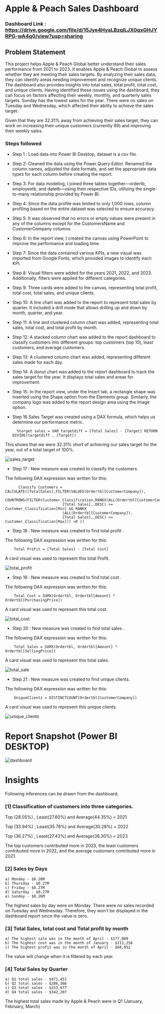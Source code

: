 # Apple & Peach Sales Dashboard

### Dashboard Link : https://drive.google.com/file/d/15Jye4HyaLBzqlLJX0qxGHJYRPG-wA4q0/view?usp=sharing

## Problem Statement

This project helps Apple & Peach Global better understand their sales performance from 2021 to 2023. It enables Apple & Peach Global to assess whether they are meeting their sales targets. By analyzing their sales data, they can identify areas needing improvement and recognize unique clients. The dashboard also provides insights into total sales, total profit, total cost, and unique clients. Having identified these issues using the dashboard, they can focus on factors affecting their weekly, monthly, and quarterly sales targets. Sunday has the lowest sales for the year. There were no sales on Tuesday and Wednesday, which affected their ability to achieve the sales target.

Given that they are 32.31% away from achieving their sales target, they can work on increasing their unique customers (currently 89) and improving their weekly sales.

### Steps followed

- Step 1 : Load data into Power BI Desktop, dataset is a csv file.

- Step 2: Cleaned the data using the Power Query Editor. Renamed the column names, adjusted the date formats, and set the appropriate data types for each column before creating the report.

- Step 3:
  For data modeling, I joined three tables together—ordertb, employeetb, and datetb—using their respective IDs, utilizing the single-to-many relationship provided by Power BI.

- Step 4:
  Since the data profile was limited to only 1,000 rows, column profiling based on the entire dataset was selected to ensure accuracy.

- Step 5:
  It was observed that no errors or empty values were present in any of the columns except for the CustomersName and CustomerCompany columns.

- Step 6:
  In the report view, I created the canvas using PowerPoint to improve the performance and loading time.

- Step 7:
  Since the data contained various KPIs, a new visual was imported from Google Fonts, which provided images to identify each KPI.

- Step 8:
  Visual filters were added for the years 2021, 2022, and 2023. Additionally, filters were applied for different categories.

- Step 9:
  Three cards were added to the canvas, representing total profit, total cost, total sales, and unique clients.

- Step 10:
  A line chart was added to the report to represent total sales by quarter. It included a drill mode that allows drilling up and down by month, quarter, and year.

- Step 11:
  A line and clustered column chart was added, representing total sales, total cost, and total profit by month.

- Step 12:
  A stacked column chart was added to the report dashboard to classify customers into different groups: top customers (top 10), least customers, and average customers.

- Step 13:
  A clustered column chart was added, representing different sales made for each day.

- Step 14:
  A donut chart was added to the report dashboard to track the sales target for the year. It displays total sales and areas for improvement.

- Step 15:
  In the report view, under the Insert tab, a rectangle shape was inserted using the Shape option from the Elements group. Similarly, the company logo was added to the report design area using the Image option.

- Step 16 Sales Target was created using a DAX formula, which helps us determine our performance metric.

        %target sales = VAR targetdiff = [Total Sales] - [Target] RETURN DIVIDE(targetdiff , [Target])

This shows that we were 32.31% short of achieving our sales target for the year, out of a total target of 100%.

![sales_target](https://github.com/user-attachments/assets/764f3b5c-93c9-4ce4-bbba-091e89ec7c1c)
     

- Step 17 : New measure was created to classify the customers.

The following DAX expression was written for this:

          Classify Customers = CALCULATE([TotalSales],FILTER(VALUES(Ordertbl[CustomerCompany]),
                              COUNTROWS(FILTER(Customer_Classification,RANKX(ALL(Ordertbl[CustomerCompany]),
                              [Total Sales],,DESC) >= Customer_Classification[Min] && RANKX
                              (ALL(Ordertbl[CustomerCompany]),
                              [Total Sales],,DESC) <= Customer_Classification[Max])) >0 ))

- Step 18 : New measure was created to find total profit .

The following DAX expression was written for this:

        Total Profit = [Total Sales] - [Total Cost]

A card visual was used to represent this total Profit.

![total_profit](https://github.com/user-attachments/assets/15e83b7d-c959-457c-848e-0a2deb89c5e1)

- Step 19 : New measure was created to find total cost .

The following DAX expression was written for this:

        Total Cost = SUMX(Ordertbl, Ordertbl[Amount] * Ordertbl[PurchasingPrice])

A card visual was used to represent this total cost.

![total_cost](https://github.com/user-attachments/assets/af31a3f6-032d-4d97-b0aa-eb03affd52e7)

- Step 20 : New measure was created to find total sales .

The following DAX expression was written for this:

        Total Sales = SUMX(Ordertbl, Ordertbl[Amount] * Ordertbl[SellingPrice])

A card visual was used to represent this total sales.

![total_sale](https://github.com/user-attachments/assets/63d79a42-e428-46d7-862d-ab359ddbcf3b)

- Step 21 : New measure was created to find unique clients.

The following DAX expression was written for this:

        UniqueClients = DISTINCTCOUNT(Ordertbl[CustomerCompany])

A card visual was used to represent this unique clients.

![unique_clients](https://github.com/user-attachments/assets/1ccc53aa-4480-4ebe-b357-bf084800692c)

# Report Snapshot (Power BI DESKTOP)

![dashboard](https://github.com/user-attachments/assets/06105d1f-89d0-4cb7-807c-55c461d1c177)

# Insights

Following inferences can be drawn from the dashboard;

### [1] Classification of customers into three categories.

Top (28.05%) , Least(27.60%) and Average(44.35%) = 2021

Top (33.94%) , Least(35.78%) and Average(30.28%) = 2022

Top (36.27%) , Least(27.43%) and Average(36.30%) = 2023

The top customers contributed more in 2023, the least customers contributed more in 2022, and the average customers contributed more in 2021.

### [2] Sales by Days

    a) Monday - $0.28M
    b) Thursday - $0.27M
    c) Friday - $0.27M
    d) Saturday - $0.27M
    e) Sunday - $0.26M

The highest sales by day were on Monday.
There were no sales recorded on Tuesday and Wednesday. Therefore, they won't be displayed in the dashboard report since the value is zero.

### [3] Total Sales, total cost and Total profit by month

    a) The highest sale was in the month of April - $177,889
    b) The highest cost was in the month of January - $111,258
    c) The highest profit was in the month of April - $68,052

The value will change when it is filtered by each year.

### [4] Total Sales by Quarter

    a) Q1 total sales - $471,451
    b) Q2 total sales - $286,366
    c) Q3 total sales - $253,677
    d) Q4 total sales - $342,207

The highest total sales made by Apple & Peach were in Q1 (January, February, March)
